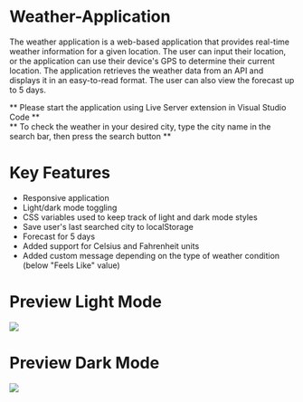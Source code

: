# Weather-Application

The weather application is a web-based application that provides real-time weather information for a given location.
The user can input their location, or the application can use their device's GPS to determine their current location.
The application retrieves the weather data from an API and displays it in an easy-to-read format.
The user can also view the forecast up to 5 days.

** Please start the application using Live Server extension in Visual Studio Code ** <br>
** To check the weather in your desired city, type the city name in the search bar, then press the search button **

# Key Features

- Responsive application
- Light/dark mode toggling
- CSS variables used to keep track of light and dark mode styles
- Save user's last searched city to localStorage
- Forecast for 5 days
- Added support for Celsius and Fahrenheit units
- Added custom message depending on the type of weather condition (below "Feels Like" value)

# Preview Light Mode

<a><img src="https://user-images.githubusercontent.com/123982270/231263834-8e86cfb7-3368-4fc1-8adc-9fb0b897e119.png" style="max-width: 100%;"></a>

# Preview Dark Mode

<a><img src="https://user-images.githubusercontent.com/123982270/231264647-896f0bed-7d82-4785-b900-cbdcedd9b3f3.png" style="max-width: 100%;"></a>

